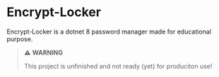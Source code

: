 ﻿# Encrypt-Locker
Encrypt-Locker is a dotnet 8 password manager made for educational purpose.


> ⚠️ **WARNING**
> 
> This project is unfinished and not ready (yet) for produciton use!